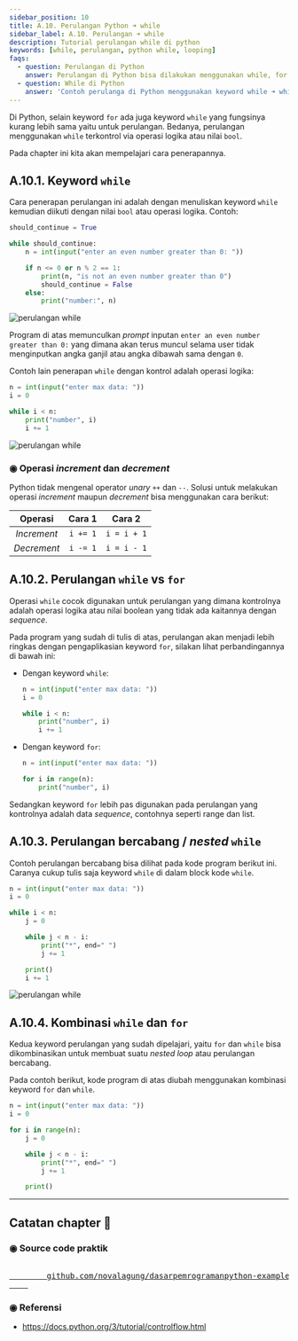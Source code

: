```yaml
---
sidebar_position: 10
title: A.10. Perulangan Python ➜ while
sidebar_label: A.10. Perulangan ➜ while
description: Tutorial perulangan while di python
keywords: [while, perulangan, python while, looping]
faqs:
  - question: Perulangan di Python
    answer: Perulangan di Python bisa dilakukan menggunakan while, for range, dan juga kombinasi for dengan tipe data sequence seperti list, tuple, dan lainnya.
  - question: While di Python
    answer: 'Contoh perulanga di Python menggunakan keyword while ➜ while i < n: print("index:", i)'
---
```


Di Python, selain keyword `for` ada juga keyword `while` yang fungsinya kurang lebih sama yaitu untuk perulangan. Bedanya, perulangan menggunakan `while` terkontrol via operasi logika atau nilai `bool`.

Pada chapter ini kita akan mempelajari cara penerapannya.

## A.10.1. Keyword `while`

Cara penerapan perulangan ini adalah dengan menuliskan keyword `while` kemudian diikuti dengan nilai `bool` atau operasi logika. Contoh:

```python
should_continue = True

while should_continue:
    n = int(input("enter an even number greater than 0: "))

    if n <= 0 or n % 2 == 1:
        print(n, "is not an even number greater than 0")
        should_continue = False
    else:
        print("number:", n)
```

![perulangan while](img/while-1.png)

Program di atas memunculkan *prompt* inputan `enter an even number greater than 0:` yang dimana akan terus muncul selama user tidak menginputkan angka ganjil atau angka dibawah sama dengan `0`.

Contoh lain penerapan `while` dengan kontrol adalah operasi logika:

```python
n = int(input("enter max data: "))
i = 0

while i < n:
    print("number", i)
    i += 1
```

![perulangan while](img/while-2.png)

### ◉ Operasi *increment* dan *decrement*

Python tidak mengenal operator *unary* `++` dan `--`. Solusi untuk melakukan operasi *increment* maupun *decrement* bisa menggunakan cara berikut:

| Operasi | Cara 1 | Cara 2 |
| :-: | :-: | :-: |
| *Increment* | `i += 1` | `i = i + 1` |
| *Decrement* | `i -= 1` | `i = i - 1` |

## A.10.2. Perulangan `while` vs `for`

Operasi `while` cocok digunakan untuk perulangan yang dimana kontrolnya adalah operasi logika atau nilai boolean yang tidak ada kaitannya dengan *sequence*.

Pada program yang sudah di tulis di atas, perulangan akan menjadi lebih ringkas dengan pengaplikasian keyword `for`, silakan lihat perbandingannya di bawah ini:

- Dengan keyword `while`:

    ```python
    n = int(input("enter max data: "))
    i = 0

    while i < n:
        print("number", i)
        i += 1
    ```

- Dengan keyword `for`:

    ```python
    n = int(input("enter max data: "))

    for i in range(n):
        print("number", i)
    ```

Sedangkan keyword `for` lebih pas digunakan pada perulangan yang kontrolnya adalah data *sequence*, contohnya seperti range dan list.

## A.10.3. Perulangan bercabang / *nested* `while`

Contoh perulangan bercabang bisa dilihat pada kode program berikut ini. Caranya cukup tulis saja keyword `while` di dalam block kode `while`.

```python
n = int(input("enter max data: "))
i = 0

while i < n:
    j = 0

    while j < n - i:
        print("*", end=" ")
        j += 1

    print()
    i += 1
```

![perulangan while](img/while-3.png)

## A.10.4. Kombinasi `while` dan `for`

Kedua keyword perulangan yang sudah dipelajari, yaitu `for` dan `while` bisa dikombinasikan untuk membuat suatu *nested loop* atau perulangan bercabang.

Pada contoh berikut, kode program di atas diubah menggunakan kombinasi keyword `for` dan `while`.

```python
n = int(input("enter max data: "))
i = 0

for i in range(n):
    j = 0

    while j < n - i:
        print("*", end=" ")
        j += 1

    print()
```

---

<div class="section-footnote">

## Catatan chapter 📑

### ◉ Source code praktik

<pre>
    <a href="https://github.com/novalagung/dasarpemrogramanpython-example/tree/master/while">
        github.com/novalagung/dasarpemrogramanpython-example/../while
    </a>
</pre>

### ◉ Referensi

- https://docs.python.org/3/tutorial/controlflow.html

</div>
